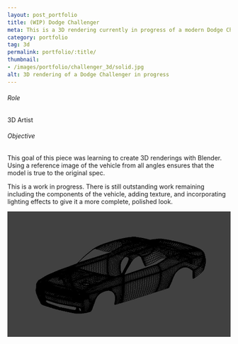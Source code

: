 ```yaml
---
layout: post_portfolio
title: (WIP) Dodge Challenger
meta: This is a 3D rendering currently in progress of a modern Dodge Challenger vehicle.
category: portfolio
tag: 3d
permalink: portfolio/:title/
thumbnail: 
- /images/portfolio/challenger_3d/solid.jpg
alt: 3D rendering of a Dodge Challenger in progress
---
```


###### Role

3D Artist

###### Objective

This goal of this piece was learning to create 3D renderings with Blender. Using a reference image of the vehicle from all angles ensures that the model is true to the original spec.

This is a work in progress. There is still outstanding work remaining including the components of the vehicle, adding texture, and incorporating lighting effects to give it a more complete, polished look.

<div class="lightgallery">
  <a href="/images/portfolio/challenger_3d/wire.jpg"><img src="/images/portfolio/challenger_3d/wire.jpg" alt="Dodge Challenger - 3D Wireframe Rendering"></a>
</div>